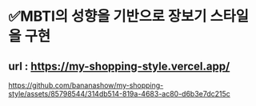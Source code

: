 # ✅MBTI의 성향을 기반으로 장보기 스타일을 구현

## url : https://my-shopping-style.vercel.app/

https://github.com/bananashow/my-shopping-style/assets/85798544/314db514-819a-4683-ac80-d6b3e7dc215c

